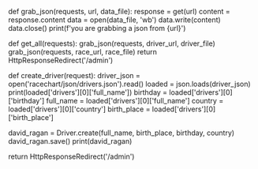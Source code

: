 def grab_json(requests, url, data_file):
  response = get(url)
  content = response.content
  data = open(data_file, 'wb')
  data.write(content)
  data.close()
  print(f'you are grabbing a json from {url}')

def get_all(requests):
  grab_json(requests, driver_url, driver_file)
  grab_json(requests, race_url, race_file)
  return HttpResponseRedirect('/admin')


def create_driver(request):
  driver_json = open('racechart/json/drivers.json').read()
  loaded = json.loads(driver_json)
  print(loaded['drivers'][0]['full_name'])
  birthday = loaded['drivers'][0]['birthday']
  full_name = loaded['drivers'][0]['full_name']
  country = loaded['drivers'][0]['country']
  birth_place = loaded['drivers'][0]['birth_place']

  david_ragan = Driver.create(full_name, birth_place, birthday, country)
  david_ragan.save()
  print(david_ragan)

  return HttpResponseRedirect('/admin')

